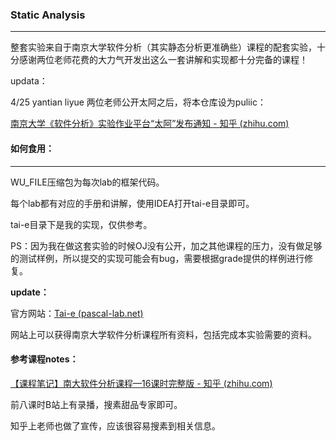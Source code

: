 ### Static Analysis

------

整套实验来自于南京大学软件分析（其实静态分析更准确些）课程的配套实验，十分感谢两位老师花费的大力气开发出这么一套讲解和实现都十分完备的课程！

updata：

4/25 yantian liyue 两位老师公开太阿之后，将本仓库设为puliic：

[南京大学《软件分析》实验作业平台“太阿”发布通知 - 知乎 (zhihu.com)](https://zhuanlan.zhihu.com/p/488957195?utm_source=qq&utm_medium=social&utm_oi=903549866595192832)



#### 如何食用：

------



WU_FILE压缩包为每次lab的框架代码。

每个lab都有对应的手册和讲解，使用IDEA打开tai-e目录即可。

tai-e目录下是我的实现，仅供参考。

PS：因为我在做这套实验的时候OJ没有公开，加之其他课程的压力，没有做足够的测试样例，所以提交的实现可能会有bug，需要根据grade提供的样例进行修复。

**update：**

官方网站：[Tai-e (pascal-lab.net)](https://tai-e.pascal-lab.net/)

网站上可以获得南京大学软件分析课程所有资料，包括完成本实验需要的资料。

#### 参考课程notes：

[【课程笔记】南大软件分析课程—16课时完整版 - 知乎 (zhihu.com)](https://zhuanlan.zhihu.com/p/142523254)

前八课时B站上有录播，搜素甜品专家即可。

知乎上老师也做了宣传，应该很容易搜素到相关信息。

